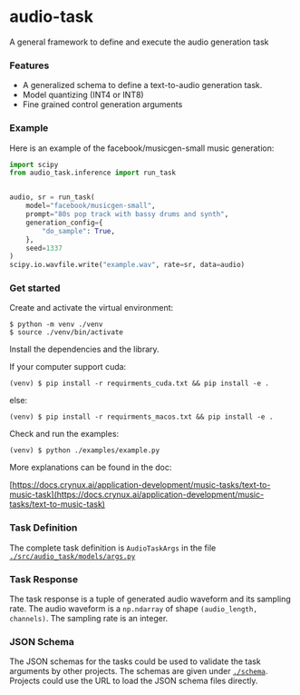 # audio-task
A general framework to define and execute the audio generation task


### Features

* A generalized schema to define a text-to-audio generation task.
* Model quantizing (INT4 or INT8)
* Fine grained control generation arguments

### Example

Here is an example of the facebook/musicgen-small music generation:

```python
import scipy
from audio_task.inference import run_task


audio, sr = run_task(
    model="facebook/musicgen-small",
    prompt="80s pop track with bassy drums and synth",
    generation_config={
        "do_sample": True,
    },
    seed=1337
)
scipy.io.wavfile.write("example.wav", rate=sr, data=audio)
```


### Get started

Create and activate the virtual environment:
```shell
$ python -m venv ./venv
$ source ./venv/bin/activate
```

Install the dependencies and the library.

If your computer support cuda:
```shell
(venv) $ pip install -r requirments_cuda.txt && pip install -e .
```

else:
```shell
(venv) $ pip install -r requirments_macos.txt && pip install -e .
```


Check and run the examples:
```shell
(venv) $ python ./examples/example.py
```

More explanations can be found in the doc:

[https://docs.crynux.ai/application-development/music-tasks/text-to-music-task](https://docs.crynux.ai/application-development/music-tasks/text-to-music-task)

### Task Definition

The complete task definition is `AudioTaskArgs` in the file [```./src/audio_task/models/args.py```](src/audio_task/models/args.py)

### Task Response

The task response is a tuple of generated audio waveform and its sampling rate. The audio waveform is a `np.ndarray` of shape `(audio_length, channels)`. The sampling rate is an integer.

### JSON Schema

The JSON schemas for the tasks could be used to validate the task arguments by other projects.
The schemas are given under [```./schema```](./schema). Projects could use the URL to load the JSON schema files directly.
